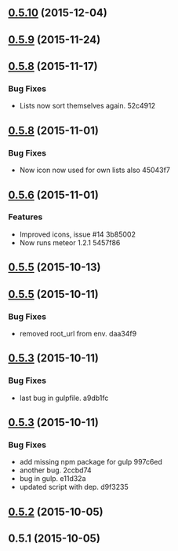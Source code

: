 <a name="0.5.10"></a>
## [0.5.10](//compare/0.5.10...v0.5.10) (2015-12-04)




<a name="0.5.9"></a>
## [0.5.9](//compare/0.5.9...v0.5.9) (2015-11-24)




<a name="0.5.8"></a>
## [0.5.8](//compare/0.5.8...v0.5.8) (2015-11-17)


### Bug Fixes

* Lists now sort themselves again. 52c4912



<a name="0.5.8"></a>
## [0.5.8](//compare/0.5.7...v0.5.8) (2015-11-01)


### Bug Fixes

* Now icon now used for own lists also 45043f7



<a name="0.5.6"></a>
## [0.5.6](//compare/0.5.6...v0.5.6) (2015-11-01)


### Features

* Improved icons, issue #14 3b85002
* Now runs meteor 1.2.1 5457f86



<a name="0.5.5"></a>
## [0.5.5](//compare/0.5.5...v0.5.5) (2015-10-13)




<a name="0.5.5"></a>
## [0.5.5](//compare/0.5.4...v0.5.5) (2015-10-11)


### Bug Fixes

* removed root_url from env. daa34f9



<a name="0.5.3"></a>
## [0.5.3](//compare/0.5.3...v0.5.3) (2015-10-11)


### Bug Fixes

* last bug in gulpfile. a9db1fc



<a name="0.5.3"></a>
## [0.5.3](//compare/0.5.2...v0.5.3) (2015-10-11)


### Bug Fixes

* add missing npm package for gulp 997c6ed
* another bug. 2ccbd74
* bug in gulp. e11d32a
* updated script with dep. d9f3235



<a name="0.5.2"></a>
## [0.5.2](//compare/0.5.1...0.5.2) (2015-10-05)




<a name="0.5.1"></a>
## 0.5.1 (2015-10-05)
